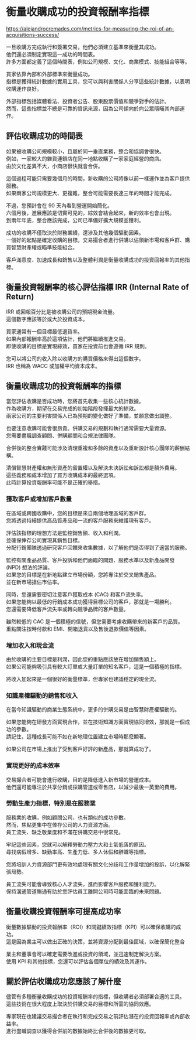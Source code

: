 # 衡量收購成功的投資報酬率指標

https://alejandrocremades.com/metrics-for-measuring-the-roi-of-an-acquisitions-success/

一旦收購方完成執行和簽署交易，他們必須建立基準來衡量其成功。  
他們還必須制定實現這一成功的時間表。  
許多方面都定義了這個時間表，例如公司規模、文化、商業模式、技能組合等等。

買家依靠內部和外部標準來衡量成功。  
指標是獲得統計數據的實用工具，您可以與利害關係人分享這些統計數據，以表明收購運作良好。

外部指標包括媒體看法、投資者公告、股東股票價值和競爭對手的估計。  
然而，這些指標並不總是可靠的資訊來源，因為公司傾向於向公眾隱瞞其內部運作。

## 評估收購成功的時間表

如果被收購公司規模較小，且屬於同一垂直業務，整合和協調會很快。  
例如，一家較大的雜貨連鎖店在同一地點收購了一家家庭經營的商店。  
由於文化差異不大，小商店很快就會合併。

這個過程可能只需要幾個月的時間，新收購的公司將像以前一樣運作並為客戶提供服務。  
如果兩家公司規模更大、更複雜，整合可能需要長達三年的時間才能完成。

不過，您預計會在 90 天內看到營運開始簡化。  
六個月後，進展應該是切實可見的，綜效會結合起來，新的效率也會出現。  
到兩年年底，整合應該完成，公司已準備好擴大規模並獲利。

成功的收購不僅取決於財務業績，還涉及其他幾個驅動因素。  
一個好的起點是確定收購的目標。交易撮合者進行併購以佔領新市場和客戶群、購買智慧財產權或瞄準技能組合。

客戶滿意度、加速成長和銷售以及整體利潤是衡量收購成功的投資回報率的其他指標。

## 衡量投資報酬率的核心評估指標 IRR (Internal Rate of Return)

IRR 或回報百分比是被收購公司的預期現金流量。  
這個數字應該等於或大於投資成本。

買家通常有一個目標最低退貨率。  
如果內部報酬率高於這項估計，他們將繼續推進交易。  
即使收購的目標是實現綜效，買家在投資前也會遵循 IRR 規則。

您可以將公司的收入除以收購方的購買價格來得出這個數字。  
IRR 也稱為 WACC 或加權平均資本成本。

## 衡量收購成功的投資報酬率的指標

當您評估收購是否成功時，您將首先收集一些核心統計數據。  
作為收購方，期望在交易完成的初始階段發揮最大的綜效。  
兩家公司的主要利害關係人已為預期的變化做好了準備，並願意做出調整。

也要注意收購可能會很昂貴。併購交易的規劃和執行通常需要大量資源。  
您需要盡職調查顧問、併購顧問和合規法律團隊。

合併後的整合實踐可能涉及清理重複和多餘的資產以及重新設計核心團隊的薪酬結構。

清償智慧財產權和無形資產的留置權以及解決未決訴訟和訴訟都是額外費用。  
這些義務和成本增加了買方收購成本的最終選項。  
此時計算投資報酬率可能不是正確的舉措。

### 獲取客戶或增加客戶數量

在區域或跨國收購中，您的目標是來自兩個地理區域的客戶群。  
您將透過持續提供高品質產品和一流的客戶服務來維護現有客戶。

評估該指標的理想方法是監控銷售額、收入和利潤。  
並確保倖存公司實現其銷售目標。  
分配行銷團隊透過研究客戶回饋來收集數據，以了解他們是否得到了適當的服務。

監控有關產品品質、客戶投訴和他們面臨的問題、服務水準以及新產品開發 (NPD) 想法的評論。  
如果您的目標是在新地點建立市場份額，您將專注於交叉銷售產品。  
並在新市場搶佔市佔率。

同時，您還需要密切注意客戶獲取成本 (CAC) 和客戶流失率。  
如果您能夠以最低的行銷成本成功獲得目標公司的客戶，那就是一場勝利。  
您還需要降低客戶流失率或轉向競爭品牌的客戶數量。

雖然較低的 CAC 是一個積極的信號，但您需要考慮收購帶來的新客戶的品質。  
重點關注按時付款和 EMI、開箱退貨以及售後退款價值等因素。

### 增加收入和現金流

由於收購的主要目標是利潤，因此您的重點應該放在增加銷售額上。    
如果公司能夠吸引具有較大訂單或大量訂單的知名客戶，這是一個積極的指標。

將收入加起來是一個很好的衡量標準，但專家也建議穩定的現金流。

### 知識產權驅動的銷售和收入

在當今知識驅動的商業生態系統中，更多的併購交易是由智慧財產權驅動的。

如果您能夠在研發方面實現合作，並在技術知識方面實現協同增效，那就是一個成功的參數。  
請記住，這種成長可能不如在新地理位置建立市場時那麼顯著。

如果公司在市場上推出了受到客戶好評的新產品，那就算成功了。

### 實現更好的成本效率

交易撮合者可能會進行收購，目的是降低進入新市場的營運成本。  
他們還可能專注於共享分銷或採購管道或零售店，以減少最後一英里的費用。

### 勞動生產力指標，特別是在服務業

服務業的收購，例如顧問公司，也有類似的成功參數。  
然而，焦點更集中在倖存公司的人力資源方面。  
員工流失、缺乏敬業度和不滿在併購交易中很常見。

牢記這些因素，您就可以解釋勞動力壓力大和士氣低落的原因。  
尋找病假增多、缺勤率高、生產力低、多人休假和辭職等指標。

您將培訓人力資源部門更有效地處理有關文化分歧和工作量增加的投訴，以化解緊張局勢。

員工流失可能會導致核心人才流失，進而影響客戶服務和獲利能力。  
保持溝通管道暢通有助於您評估員工離開公司時可能面臨的未來問題。

## 衡量收購投資報酬率可提高成功率

衡量數據驅動的投資報酬率（ROI）和關鍵績效指標（KPI）可以確保收購的成功。  
這是因為業主可以做出正確的決策，並將資源分配到最佳區域，以確保簡化整合

業主和董事會可以確定需要改進或投資的領域，並迅速制定解決方案。  
使用 KPI 和其他指標，您還可以評估各個單位的績效及其運作。

## 關於評估收購成功您應該了解什麼

儘管有多種衡量收購成功的投資報酬率的指標，但收購者必須部署合適的工具。  
這些技術在很大程度上取決於併購交易的目標和所需的協同效應。

專家現在也建議交易撮合者在執行和完成交易之前評估潛在的投資回報率或內部收益率。  
進行盡職調查以獲得合併前的數據始終比合併後的數據更可取。

